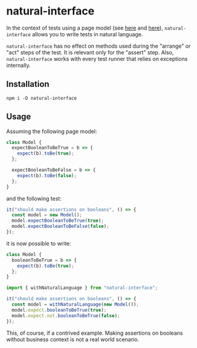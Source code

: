 # natural-interface

In the context of tests using a page model (see [here](https://medium.com/tech-tajawal/page-object-model-pom-design-pattern-f9588630800b) and [here](https://martinfowler.com/bliki/PageObject.html)), `natural-interface` allows you to write tests in natural language.

`natural-interface` has no effect on methods used during the "arrange" or "act" steps of the test. It is relevant only for the "assert" step. Also, `natural-interface` works with every test runner that relies on exceptions internally.

## Installation

```
npm i -D natural-interface
```

## Usage

Assuming the following page model:

```JavaScript
class Model {
  expectBooleanToBeTrue = b => {
    expect(b).toBe(true);
  };

  expectBooleanToBeFalse = b => {
    expect(b).toBe(false);
  };
}
```

and the following test:

```JavaScript
it("should make assertions on booleans", () => {
  const model = new Model();
  model.expectBooleanToBeTrue(true);
  model.expectBooleanToBeFalse(false);
});
```

it is now possible to write:

```JavaScript
class Model {
  booleanToBeTrue = b => {
    expect(b).toBe(true);
  };
}
```

```JavaScript
import { withNaturalLanguage } from "natural-interface";

it("should make assertions on booleans", () => {
  const model = withNaturalLanguage(new Model());
  model.expect.booleanToBeTrue(true);
  model.expect.not.booleanToBeTrue(false);
});

```

This, of course, if a contrived example. Making assertions on booleans without business context is not a real world scenario.